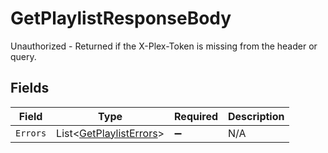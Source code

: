 # GetPlaylistResponseBody

Unauthorized - Returned if the X-Plex-Token is missing from the header or query.


## Fields

| Field                                                                 | Type                                                                  | Required                                                              | Description                                                           |
| --------------------------------------------------------------------- | --------------------------------------------------------------------- | --------------------------------------------------------------------- | --------------------------------------------------------------------- |
| `Errors`                                                              | List<[GetPlaylistErrors](../../Models/Requests/GetPlaylistErrors.md)> | :heavy_minus_sign:                                                    | N/A                                                                   |